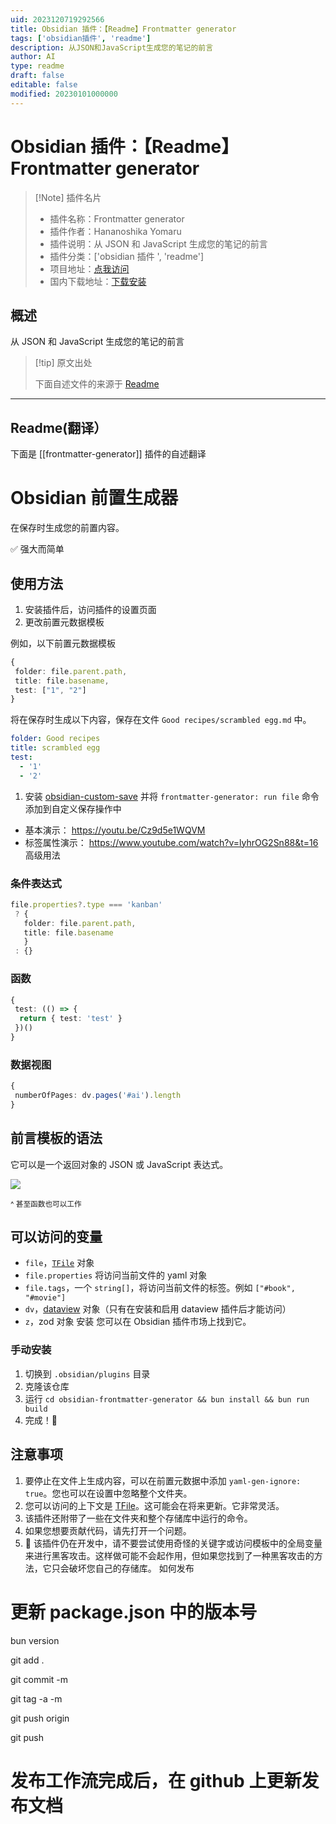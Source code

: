 ```yaml
---
uid: 2023120719292566
title: Obsidian 插件：【Readme】Frontmatter generator
tags: ['obsidian插件', 'readme']
description: 从JSON和JavaScript生成您的笔记的前言
author: AI
type: readme
draft: false
editable: false
modified: 20230101000000
---
```


# Obsidian 插件：【Readme】Frontmatter generator

> [!Note] 插件名片
> - 插件名称：Frontmatter generator
> - 插件作者：Hananoshika Yomaru
> - 插件说明：从 JSON 和 JavaScript 生成您的笔记的前言
> - 插件分类：['obsidian 插件 ', 'readme']
> - 项目地址：[点我访问](https://github.com/HananoshikaYomaru/Obsidian-Frontmatter-Generator)
> - 国内下载地址：[下载安装](https://pkmer.cn/products/plugin/pluginMarket/?frontmatter-generator)

## 概述

从 JSON 和 JavaScript 生成您的笔记的前言

> [!tip] 原文出处
>
>下面自述文件的来源于 [Readme](https://ghproxy.net/https://raw.githubusercontent.com/HananoshikaYomaru/Obsidian-Frontmatter-Generator/main/README.md)
>

---

## Readme(翻译）

下面是 [[frontmatter-generator]] 插件的自述翻译

# Obsidian 前置生成器

在保存时生成您的前置内容。

✅ 强大而简单

## 使用方法

1. 安装插件后，访问插件的设置页面
2. 更改前置元数据模板

例如，以下前置元数据模板

```ts
{
 folder: file.parent.path,
 title: file.basename,
 test: ["1", "2"]
}
```

将在保存时生成以下内容，保存在文件 `Good recipes/scrambled egg.md` 中。

```yaml
folder: Good recipes
title: scrambled egg
test:
  - '1'
  - '2'
```

1. 安装 [obsidian-custom-save](https://github.com/HananoshikaYomaru/obsidian-custom-save) 并将 `frontmatter-generator: run file` 命令添加到自定义保存操作中

- 基本演示： <https://youtu.be/Cz9d5e1WQVM>
- 标签属性演示： <https://www.youtube.com/watch?v=lyhrOG2Sn88&t=16>
高级用法

### 条件表达式

```ts
file.properties?.type === 'kanban'
 ? {
   folder: file.parent.path,
   title: file.basename
   }
 : {}
```

### 函数

```ts
{
 test: (() => {
  return { test: 'test' }
 })()
}
```

### 数据视图

```ts
{
 numberOfPages: dv.pages('#ai').length
}
```

## 前言模板的语法

它可以是一个返回对象的 JSON 或 JavaScript 表达式。

![](https://cdn.pkmer.cn/covers/frontmatter-generator_1_0.jpeg!pkmer)

<small>^ 甚至函数也可以工作</small>

## 可以访问的变量

- `file`，[`TFile`](https://docs.obsidian.md/Reference/TypeScript+API/TFile/TFile) 对象
- `file.properties` 将访问当前文件的 yaml 对象
- `file.tags`，一个 `string[]`，将访问当前文件的标签。例如 `["#book", "#movie"]`
- `dv`，[dataview](https://blacksmithgu.github.io/obsidian-dataview/) 对象（只有在安装和启用 dataview 插件后才能访问）
- `z`，zod 对象
安装
您可以在 Obsidian 插件市场上找到它。

### 手动安装

1. 切换到 `.obsidian/plugins` 目录
2. 克隆该仓库
3. 运行 `cd obsidian-frontmatter-generator && bun install && bun run build`
4. 完成！🎉

## 注意事项

1. 要停止在文件上生成内容，可以在前置元数据中添加 `yaml-gen-ignore: true`。您也可以在设置中忽略整个文件夹。
2. 您可以访问的上下文是 [TFile](https://docs.obsidian.md/Reference/TypeScript+API/TFile/TFile)。这可能会在将来更新。它非常灵活。
3. 该插件还附带了一些在文件夹和整个存储库中运行的命令。
4. 如果您想要贡献代码，请先打开一个问题。
5. 🚨 该插件仍在开发中，请不要尝试使用奇怪的关键字或访问模板中的全局变量来进行黑客攻击。这样做可能不会起作用，但如果您找到了一种黑客攻击的方法，它只会破坏您自己的存储库。
如何发布

# 更新 package.json 中的版本号

bun version

git add .

git commit -m <message>

git tag -a <version> -m <version>

git push origin <version>

git push

# 发布工作流完成后，在 github 上更新发布文档